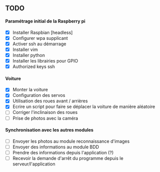 ## TODO

#### Paramétrage initial de la Raspberry pi
- [x] Installer Raspbian [headless]
- [x] Configurer wpa supplicant
- [x] Activer ssh au démarrage
- [x] Installer vim
- [x] Installer python
- [x] Installer les librairies pour GPIO
- [x] Authorized keys ssh

#### Voiture
- [x] Monter la voiture
- [x] Configuration des servos
- [x] Utilisation des roues avant / arrières
- [x] Ecrire un script pour faire se déplacer la voiture de manière aléatoire
- [ ] Corriger l'inclinaison des roues
- [ ] Prise de photos avec la caméra

#### Synchronisation avec les autres modules
- [ ] Envoyer les photos au module reconnaissance d'images
- [ ] Envoyer des informations au module BDD
- [ ] Prendre des informations depuis l'application (?)
- [ ] Recevoir la demande d'arrêt du programme depuis le serveur/l'application
